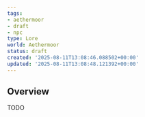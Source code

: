 ```yaml
---
tags:
- aethermoor
- draft
- npc
type: Lore
world: Aethermoor
status: draft
created: '2025-08-11T13:08:46.088502+00:00'
updated: '2025-08-11T13:08:48.121392+00:00'
---
```



## Overview

TODO
